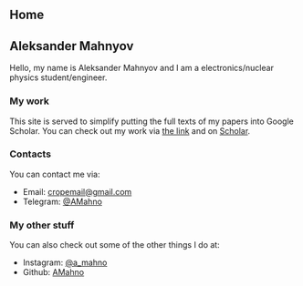 ## Home

## Aleksander Mahnyov

Hello, my name is Aleksander Mahnyov and I am a electronics/nuclear physics student/engineer.

### My work

This site is served to simplify putting the full texts of my papers into Google Scholar.
You can check out my work via [the link](/contacts.html) and on [Scholar](https://scholar.google.com/citations?user=FsSQP5MAAAAJ&hl=ru).

### Contacts
You can contact me via:

- Email: cropemail@gmail.com
- Telegram: [@AMahno](https://t.me/AMahno)

### My other stuff
You can also check out some of the other things I do at:
- Instagram: [@a_mahno](https://www.instagram.com/a_mahno/)
- Github: [AMahno](https://github.com/AMahno)